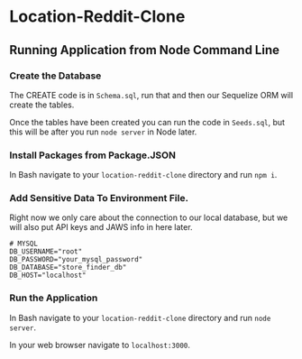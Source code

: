 # Location-Reddit-Clone


## Running Application from Node Command Line

### Create the Database

The CREATE code is in `Schema.sql`, run that and then our Sequelize ORM will create the tables.

Once the tables have been created you can run the code in `Seeds.sql`, but this will be after you run `node server` in Node later.

### Install Packages from Package.JSON

In Bash navigate to your `location-reddit-clone` directory and run `npm i`.

### Add Sensitive Data To Environment File.

Right now we only care about the connection to our local database, but we will also put API keys and JAWS info in here later.

    # MYSQL
    DB_USERNAME="root"
    DB_PASSWORD="your_mysql_password"
    DB_DATABASE="store_finder_db"
    DB_HOST="localhost"

### Run the Application 

In Bash navigate to your `location-reddit-clone` directory and run `node server`.

In your web browser navigate to `localhost:3000`.
